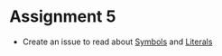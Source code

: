# Assignment 5
* Create an issue to read about [Symbols](http://www.troubleshooters.com/codecorn/ruby/symbols.htm) and [Literals](http://www.ruby-doc.org/core-2.1.1/doc/syntax/literals_rdoc.html)
